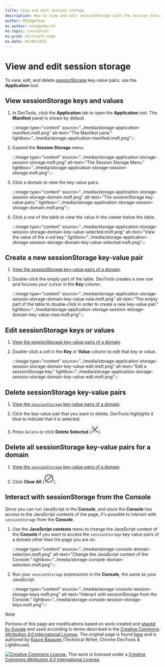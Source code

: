 ```yaml
---
title: View and edit session storage
description: How to view and edit sessionStorage with the Session Storage pane and the Console.
author: MSEdgeTeam
ms.author: msedgedevrel
ms.topic: conceptual
ms.prod: microsoft-edge
ms.date: 05/04/2021
---
```

<!-- Copyright Kayce Basques

   Licensed under the Apache License, Version 2.0 (the "License");
   you may not use this file except in compliance with the License.
   You may obtain a copy of the License at

       https://www.apache.org/licenses/LICENSE-2.0

   Unless required by applicable law or agreed to in writing, software
   distributed under the License is distributed on an "AS IS" BASIS,
   WITHOUT WARRANTIES OR CONDITIONS OF ANY KIND, either express or implied.
   See the License for the specific language governing permissions and
   limitations under the License.  -->
# View and edit session storage

To view, edit, and delete [sessionStorage](https://developer.mozilla.org/docs/Web/API/Window/sessionStorage) key-value pairs, use the **Application** tool.


<!-- ====================================================================== -->
## View sessionStorage keys and values

1. In DevTools, click the **Application** tab to open the **Application** tool.  The **Manifest** panel is shown by default.

   :::image type="content" source="../media/storage-application-manifest.msft.png" alt-text="The Manifest pane." lightbox="../media/storage-application-manifest.msft.png":::

1. Expand the **Session Storage** menu.

   :::image type="content" source="../media/storage-application-storage-session-storage.msft.png" alt-text="The Session Storage Menu." lightbox="../media/storage-application-storage-session-storage.msft.png":::

1. Click a domain to view the key-value pairs.

   :::image type="content" source="../media/storage-application-storage-session-storage-domain.msft.png" alt-text="The sessionStorage key-value pairs." lightbox="../media/storage-application-storage-session-storage-domain.msft.png":::

1. Click a row of the table to view the value in the viewer below the table.

   :::image type="content" source="../media/storage-application-storage-session-storage-domain-key-value-selected.msft.png" alt-text="View the value of the x-sid key." lightbox="../media/storage-application-storage-session-storage-domain-key-value-selected.msft.png":::


<!-- ====================================================================== -->
## Create a new sessionStorage key-value pair

1. [View the sessionStorage key-value pairs of a domain](#view-sessionstorage-keys-and-values).

1. Double-click the empty part of the table.  DevTools creates a new row and focuses your cursor in the **Key** column.

   :::image type="content" source="../media/storage-application-storage-session-storage-domain-key-value-new.msft.png" alt-text="The empty part of the table to double-click in order to create a new key-value pair." lightbox="../media/storage-application-storage-session-storage-domain-key-value-new.msft.png":::


<!-- ====================================================================== -->
## Edit sessionStorage keys or values

1. [View the sessionStorage key-value pairs of a domain](#view-sessionstorage-keys-and-values).

1. Double-click a cell in the **Key** or **Value** column to edit that key or value.

   :::image type="content" source="../media/storage-application-storage-session-storage-domain-key-value-edit.msft.png" alt-text="Edit a sessionStorage key." lightbox="../media/storage-application-storage-session-storage-domain-key-value-edit.msft.png":::


<!-- ====================================================================== -->
## Delete sessionStorage key-value pairs

1. [View the `sessionStorage` key-value pairs of a domain](#view-sessionstorage-keys-and-values).

1. Click the key-value pair that you want to delete.  DevTools highlights it blue to indicate that it is selected.

1. Press `Delete` or click **Delete Selected** (![Delete Selected.](../media/delete-icon.msft.png)).


<!-- ====================================================================== -->
## Delete all sessionStorage key-value pairs for a domain

1. [View the `sessionStorage` key-value pairs of a domain](#view-sessionstorage-keys-and-values).

1. Click **Clear All** (![Clear All.](../media/clear-icon.msft.png)).


<!-- ====================================================================== -->
## Interact with sessionStorage from the Console

Since you can run JavaScript in the **Console**, and since the **Console** has access to the JavaScript contexts of the page, it's possible to interact with `sessionStorage` from the **Console**.

1. Use the **JavaScript contexts** menu to change the JavaScript context of the **Console** if you want to access the `sessionStorage` key-value pairs of a domain other than the page you are on.

   :::image type="content" source="../media/storage-console-domain-selection.msft.png" alt-text="Change the JavaScript context of the Console." lightbox="../media/storage-console-domain-selection.msft.png":::

1. Run your `sessionStorage` expressions in the **Console**, the same as your JavaScript.

   :::image type="content" source="../media/storage-console-session-storage-keys.msft.png" alt-text="Interact with sessionStorage from the Console." lightbox="../media/storage-console-session-storage-keys.msft.png":::


<!-- ====================================================================== -->
> [!NOTE]
> Portions of this page are modifications based on work created and [shared by Google](https://developers.google.com/terms/site-policies) and used according to terms described in the [Creative Commons Attribution 4.0 International License](https://creativecommons.org/licenses/by/4.0).
> The original page is found [here](https://developers.google.com/web/tools/chrome-devtools/storage/sessionstorage) and is authored by [Kayce Basques](https://developers.google.com/web/resources/contributors#kayce-basques) (Technical Writer, Chrome DevTools \& Lighthouse).

[![Creative Commons License.](https://i.creativecommons.org/l/by/4.0/88x31.png)](https://creativecommons.org/licenses/by/4.0)
This work is licensed under a [Creative Commons Attribution 4.0 International License](https://creativecommons.org/licenses/by/4.0).
